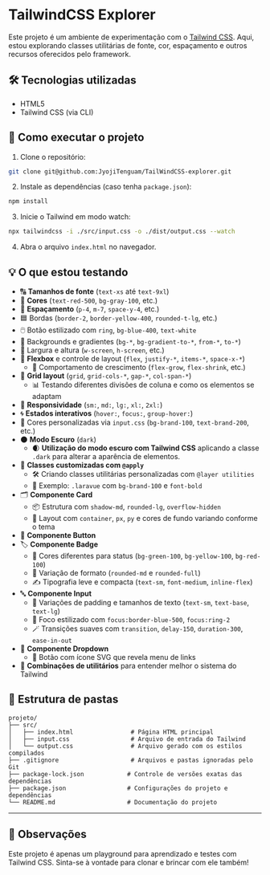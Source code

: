 # TailwindCSS Explorer

Este projeto é um ambiente de experimentação com o [Tailwind CSS](https://tailwindcss.com/). Aqui, estou explorando classes utilitárias de fonte, cor, espaçamento e outros recursos oferecidos pelo framework.

## 🛠 Tecnologias utilizadas

- HTML5  
- Tailwind CSS (via CLI)

## 🚀 Como executar o projeto

1. Clone o repositório:

```bash
git clone git@github.com:JyojiTenguam/TailWindCSS-explorer.git
```

2. Instale as dependências (caso tenha `package.json`):

```bash
npm install
```

3. Inicie o Tailwind em modo watch:

```bash
npx tailwindcss -i ./src/input.css -o ./dist/output.css --watch
```

4. Abra o arquivo `index.html` no navegador.

## 💡 O que estou testando

- 🔠 **Tamanhos de fonte** (`text-xs` até `text-9xl`)
- 🎨 **Cores** (`text-red-500`, `bg-gray-100`, etc.)
- 📏 **Espaçamento** (`p-4`, `m-7`, `space-y-4`, etc.)
- 🟦 Bordas (`border-2`, `border-yellow-400`, `rounded-t-lg`, etc.)
- 🖱️ Botão estilizado com `ring`, `bg-blue-400`, `text-white`
- 🌈 Backgrounds e gradientes (`bg-*`, `bg-gradient-to-*`, `from-*`, `to-*`)
- 📐 Largura e altura (`w-screen`, `h-screen`, etc.)
- 🧱 **Flexbox** e controle de layout (`flex`, `justify-*`, `items-*`, `space-x-*`)
  - 🔄 Comportamento de crescimento (`flex-grow`, `flex-shrink`, etc.)
- 🧮 **Grid layout** (`grid`, `grid-cols-*`, `gap-*`, `col-span-*`)
  - 📊 Testando diferentes divisões de coluna e como os elementos se adaptam
- 📱 **Responsividade** (`sm:`, `md:`, `lg:`, `xl:`, `2xl:`)
- 🌀 **Estados interativos** (`hover:`, `focus:`, `group-hover:`)
- 🎨 Cores personalizadas via `input.css` (`bg-brand-100`, `text-brand-200`, etc.)
- 🌑 **Modo Escuro** (`dark`)
  - 🌒 **Utilização do modo escuro com Tailwind CSS** aplicando a classe `.dark` para alterar a aparência de elementos.
- 🧰 **Classes customizadas com `@apply`**
  - 🛠️ Criando classes utilitárias personalizadas com `@layer utilities`
  - 💎 Exemplo: `.laravue` com `bg-brand-100` e `font-bold`
- 🗂️ **Componente Card**
  - 📦 Estrutura com `shadow-md`, `rounded-lg`, `overflow-hidden`
  - 🧱 Layout com `container`, `px`, `py` e cores de fundo variando conforme o tema
- 🔘 **Componente Button**
- 🏷️ **Componente Badge**
  - 🎨 Cores diferentes para status (`bg-green-100`, `bg-yellow-100`, `bg-red-100`)
  - 🧢 Variação de formato (`rounded-md` e `rounded-full`)
  - ✍️ Tipografia leve e compacta (`text-sm`, `font-medium`, `inline-flex`)
- 🔤 **Componente Input**
  - 🧩 Variações de padding e tamanhos de texto (`text-sm`, `text-base`, `text-lg`)
  - 🎯 Foco estilizado com `focus:border-blue-500`, `focus:ring-2`
  - 🪄 Transições suaves com `transition`, `delay-150`, `duration-300`, `ease-in-out`
- 📂 **Componente Dropdown**
  - 📌 Botão com ícone SVG que revela menu de links
- 🧩 **Combinações de utilitários** para entender melhor o sistema do Tailwind

## 📁 Estrutura de pastas

```
projeto/
├── src/
│   ├── index.html                # Página HTML principal
│   ├── input.css                 # Arquivo de entrada do Tailwind
│   └── output.css                # Arquivo gerado com os estilos compilados
├── .gitignore                    # Arquivos e pastas ignoradas pelo Git
├── package-lock.json            # Controle de versões exatas das dependências
├── package.json                 # Configurações do projeto e dependências
└── README.md                    # Documentação do projeto
```

---

## 📌 Observações

Este projeto é apenas um playground para aprendizado e testes com Tailwind CSS. Sinta-se à vontade para clonar e brincar com ele também!
